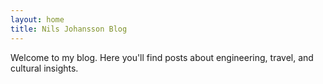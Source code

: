 ```yaml
---
layout: home
title: Nils Johansson Blog
---
```


Welcome to my blog. Here you'll find posts about engineering, travel, and cultural insights.
<link rel="stylesheet" href="{{ '/assets/css/custom.css' | relative_url }}">
